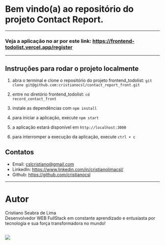 # Bem vindo(a) ao repositório do projeto Contact Report.

------------
### Veja a aplicação no ar por este link: https://frontend-todolist.vercel.app/register
------------

## Instruções para rodar o projeto localmente

1. abra o terminal e clone o repositório do projeto frontend_todolist:
`git clone git@github.com:cristianocsl/contact_report_front.git`

2. entre no diretório frontend_todolist:
<code>cd record_contact_front</code>

3. instale as dependências com <code>npm install</code>

4. para iniciar a aplicação, execute <code>npm start</code>

5. a aplicação estará disponível em `http://localhost:3000`

6. para interromper a execução da aplicação, execute `ctrl + c`

## Contatos

- Email: cslcristiano@gmail.com
- LinkedIn: https://www.linkedin.com/in/cristianolimacsl/
- Github: https://github.com/cristianocsl

---

# Autor

  Cristiano Seabra de Lima
<br />
  Desenvolvedor WEB FullStack em constante aprendizado e entusiasta por tecnologia e sua força transformadora no mundo!

  <a href="https://www.linkedin.com/in/cristianolimacsl/" target="_blank"><img src="https://img.shields.io/badge/-LinkedIn-%230077B5?style=for-the-badge&logo=linkedin&logoColor=white" target="_blank"></a>
---


